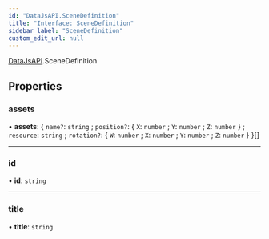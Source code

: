 ```yaml
---
id: "DataJsAPI.SceneDefinition"
title: "Interface: SceneDefinition"
sidebar_label: "SceneDefinition"
custom_edit_url: null
---
```


[DataJsAPI](../namespaces/DataJsAPI.md).SceneDefinition

## Properties

### assets

• **assets**: { `name?`: `string` ; `position?`: { `X`: `number` ; `Y`: `number` ; `Z`: `number`  } ; `resource`: `string` ; `rotation?`: { `W`: `number` ; `X`: `number` ; `Y`: `number` ; `Z`: `number`  }  }[]

___

### id

• **id**: `string`

___

### title

• **title**: `string`
